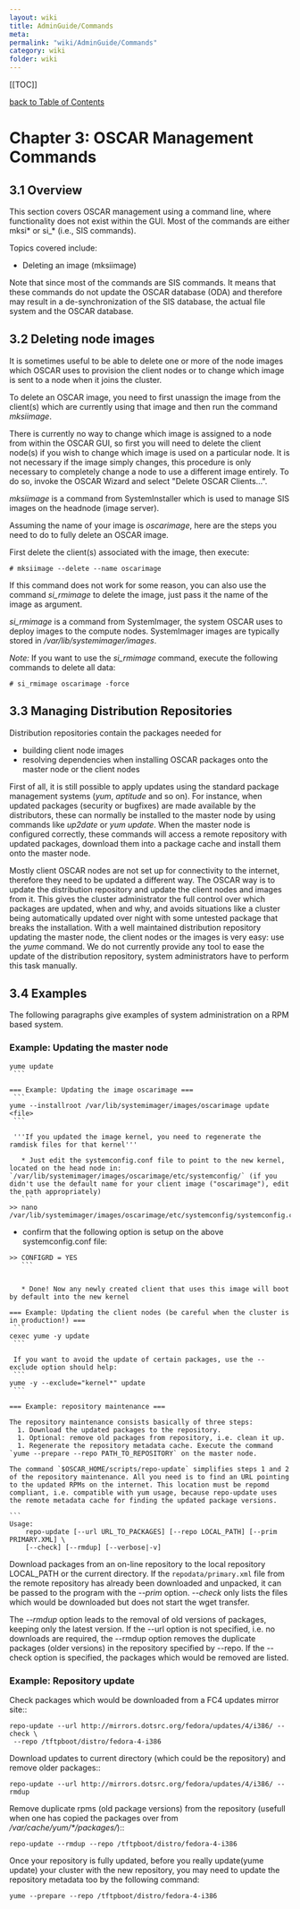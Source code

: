 ```yaml
---
layout: wiki
title: AdminGuide/Commands
meta: 
permalink: "wiki/AdminGuide/Commands"
category: wiki
folder: wiki
---
```

<!-- Name: AdminGuide/Commands -->
<!-- Version: 4 -->
<!-- Author: valleegr -->

[[TOC]]

[back to Table of Contents](wiki/AdminGuide)

# Chapter 3: OSCAR Management Commands

## 3.1 Overview

This section covers OSCAR management using a command line, where functionality does not exist within the GUI.
Most of the commands are either mksi* or si_* (i.e., SIS commands).

Topics covered include:
 * Deleting an image (mksiimage)

Note that since most of the commands are SIS commands. It means that these commands do not update the OSCAR database (ODA) and therefore may result in a de-synchronization of the SIS database, the actual file system and the OSCAR database.

## 3.2 Deleting node images

It is sometimes useful to be able to delete one or more of the node images which OSCAR uses to provision the client nodes or to change which image is sent to a node when it joins the cluster.

To delete an OSCAR image, you need to first unassign the image from the client(s) which are currently using that image and then run the command _mksiimage_.

There is currently no way to change which image is assigned to a node from within the OSCAR GUI, so first you will need to delete the client node(s) if you wish to change which image is used on a particular node.  It is not necessary if the image simply changes, this procedure is only necessary to completely change a node to use a different image entirely.  To do so, invoke the OSCAR Wizard and select "Delete OSCAR Clients...".

_mksiimage_ is a command from SystemInstaller which is used to manage SIS images on the headnode (image server).

Assuming the name of your image is _oscarimage_, here are the steps you need to do to fully delete an OSCAR image.

First delete the client(s) associated with the image, then execute:

    # mksiimage --delete --name oscarimage

If this command does not work for some reason, you can also use the command _si_rmimage_ to delete the image, just pass it the name of the image as argument.

_si_rmimage_ is a command from SystemImager, the system OSCAR uses to deploy images to the compute nodes.  SystemImager images are typically stored in _/var/lib/systemimager/images_.

*Note:* If you want to use the _si_rmimage_ command, execute the following commands to delete all data:

    # si_rmimage oscarimage -force

## 3.3 Managing Distribution Repositories

Distribution repositories contain the packages needed for
 * building client node images
 * resolving dependencies when installing OSCAR packages onto the master node or the client nodes 

First of all, it is still possible to apply updates using the standard package management systems (_yum_, _aptitude_ and so on). For instance, when updated packages (security or bugfixes) are made available by the distributors, these can normally be installed to the master node by using commands like _up2date_ or _yum update_. When the master node is configured correctly, these commands will access a remote repository with updated packages, download them into a package cache and install them onto the master node.

Mostly client OSCAR nodes are not set up for connectivity to the internet, therefore they need to be updated a different way. The OSCAR way is to update the distribution repository and update the client nodes and images from it. This gives the cluster administrator the full control over which packages are updated, when and why, and avoids situations like a cluster being automatically updated over night with some untested package that breaks the installation. With a well maintained distribution repository updating the master node, the client nodes or the images is very easy: use the _yume_ command.
We do not currently provide any tool to ease the update of the distribution repository, system administrators have to perform this task manually.

## 3.4 Examples

The following paragraphs give examples of system administration on a RPM based system.

### Example: Updating the master node
 
    yume update
     ```
    
    === Example: Updating the image oscarimage ===
     ```
    yume --installroot /var/lib/systemimager/images/oscarimage update <file>
     ```
    
     '''If you updated the image kernel, you need to regenerate the ramdisk files for that kernel'''
    
       * Just edit the systemconfig.conf file to point to the new kernel, located on the head node in: `/var/lib/systemimager/images/oscarimage/etc/systemconfig/` (if you didn't use the default name for your client image ("oscarimage"), edit the path appropriately)
       ```
    >> nano /var/lib/systemimager/images/oscarimage/etc/systemconfig/systemconfig.conf
   
   * confirm that the following option is setup on the above systemconfig.conf file:
   
    >> CONFIGRD = YES
       ```
    
    
       * Done! Now any newly created client that uses this image will boot by default into the new kernel
    
    === Example: Updating the client nodes (be careful when the cluster is in production!) ===
     ```
    cexec yume -y update
     ```
    
     If you want to avoid the update of certain packages, use the --exclude option should help:
     ```
    yume -y --exclude="kernel*" update
     ```
    
    === Example: repository maintenance ===
    
    The repository maintenance consists basically of three steps:
      1. Download the updated packages to the repository.
      1. Optional: remove old packages from repository, i.e. clean it up.
      1. Regenerate the repository metadata cache. Execute the command `yume --prepare --repo PATH_TO_REPOSITORY` on the master node. 
    
    The command `$OSCAR_HOME/scripts/repo-update` simplifies steps 1 and 2 of the repository maintenance. All you need is to find an URL pointing to the updated RPMs on the internet. This location must be repomd compliant, i.e. compatible with yum usage, because repo-update uses the remote metadata cache for finding the updated package versions.
    
    ```
    Usage:
        repo-update [--url URL_TO_PACKAGES] [--repo LOCAL_PATH] [--prim PRIMARY.XML] \
        [--check] [--rmdup] [--verbose|-v]

Download packages from an on-line repository to the local repository LOCAL_PATH or the current directory. If the `repodata/primary.xml` file from the remote repository has already been downloaded and unpacked, it can be passed to the program with the _--prim_ option. _--check_ only lists the files which would be downloaded but does not start the wget transfer.

The _--rmdup_ option leads to the removal of old versions of packages, keeping only the latest version. If the --url option is not specified, i.e. no downloads are required, the --rmdup option removes the duplicate packages (older versions) in the repository specified by --repo. If the --check option is specified, the packages which would be removed are listed.

### Example: Repository update

Check packages which would be downloaded from a FC4 updates mirror site::
 ```
repo-update --url http://mirrors.dotsrc.org/fedora/updates/4/i386/ --check \
  --repo /tftpboot/distro/fedora-4-i386
 ```

Download updates to current directory (which could be the repository) and remove older packages::
 ```
repo-update --url http://mirrors.dotsrc.org/fedora/updates/4/i386/ --rmdup
 ```

 Remove duplicate rpms (old package versions) from the repository (usefull when one has copied the packages over from _/var/cache/yum/*/packages/_)::
 ```
repo-update --rmdup --repo /tftpboot/distro/fedora-4-i386
 ```

   Once your repository is fully updated, before you really update(yume update) your cluster with the new repository, you may need to update the repository metadata too by the following command:
   ```
yume --prepare --repo /tftpboot/distro/fedora-4-i386
   ```

